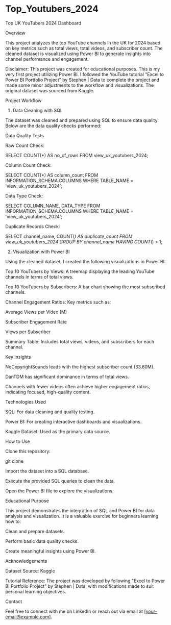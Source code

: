 # Top_Youtubers_2024

Top UK YouTubers 2024 Dashboard

Overview

This project analyzes the top YouTube channels in the UK for 2024 based on key metrics such as total views, total videos, and subscriber count. The cleaned dataset is visualized using Power BI to generate insights into channel performance and engagement.

Disclaimer: This project was created for educational purposes. This is my very first project utilizing Power BI. I followed the YouTube tutorial "Excel to Power BI Portfolio Project" by Stephen | Data to complete the project and made some minor adjustments to the workflow and visualizations. The original dataset was sourced from Kaggle.

Project Workflow

1. Data Cleaning with SQL

The dataset was cleaned and prepared using SQL to ensure data quality. Below are the data quality checks performed:

Data Quality Tests

Raw Count Check:

SELECT COUNT(*) AS no_of_rows FROM view_uk_youtubers_2024;

Column Count Check:

SELECT COUNT(*) AS column_count
FROM INFORMATION_SCHEMA.COLUMNS
WHERE TABLE_NAME = 'view_uk_youtubers_2024';

Data Type Check:

SELECT COLUMN_NAME, DATA_TYPE
FROM INFORMATION_SCHEMA.COLUMNS
WHERE TABLE_NAME = 'view_uk_youtubers_2024';

Duplicate Records Check:

SELECT channel_name, COUNT(*) AS duplicate_count
FROM view_uk_youtubers_2024
GROUP BY channel_name
HAVING COUNT(*) > 1;

2. Visualization with Power BI

Using the cleaned dataset, I created the following visualizations in Power BI:

Top 10 YouTubers by Views: A treemap displaying the leading YouTube channels in terms of total views.

Top 10 YouTubers by Subscribers: A bar chart showing the most subscribed channels.

Channel Engagement Ratios: Key metrics such as:

Average Views per Video (M)

Subscriber Engagement Rate

Views per Subscriber

Summary Table: Includes total views, videos, and subscribers for each channel.

Key Insights

NoCopyrightSounds leads with the highest subscriber count (33.60M).

DanTDM has significant dominance in terms of total views.

Channels with fewer videos often achieve higher engagement ratios, indicating focused, high-quality content.

Technologies Used

SQL: For data cleaning and quality testing.

Power BI: For creating interactive dashboards and visualizations.

Kaggle Dataset: Used as the primary data source.

How to Use

Clone this repository:

git clone <repository-url>

Import the dataset into a SQL database.

Execute the provided SQL queries to clean the data.

Open the Power BI file to explore the visualizations.

Educational Purpose

This project demonstrates the integration of SQL and Power BI for data analysis and visualization. It is a valuable exercise for beginners learning how to:

Clean and prepare datasets.

Perform basic data quality checks.

Create meaningful insights using Power BI.

Acknowledgements

Dataset Source: Kaggle

Tutorial Reference: The project was developed by following "Excel to Power BI Portfolio Project" by Stephen | Data, with modifications made to suit personal learning objectives.

Contact

Feel free to connect with me on LinkedIn or reach out via email at [your-email@example.com].
